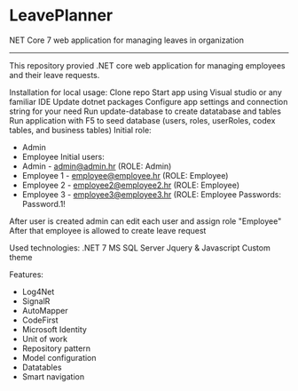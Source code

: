 # LeavePlanner
NET Core 7 web application for managing leaves in organization
______________________________________________________________________________________________________________________
This repository provied .NET core web application for managing employees and their leave requests.

Installation for local usage:
Clone repo
Start app using Visual studio or any familiar IDE
Update dotnet packages
Configure  app settings and connection string for your need
Run update-database to create datatabase and tables
Run application with F5 to seed database (users, roles, userRoles, codex tables, and business tables) 
Initial role:
- Admin
- Employee
Initial users:
- Admin - admin@admin.hr (ROLE: Admin)
- Employee 1 - employee@employee.hr (ROLE: Employee)
- Employee 2 - employee2@employee2.hr (ROLE: Employee)
- Employee 3 - employee3@employee3.hr (ROLE: Employee
Passwords: Password.1!

After user is created admin can edit each user and assign role "Employee"
After that employee is allowed to create leave request

Used technologies:
.NET 7
MS SQL Server
Jquery & Javascript
Custom theme

Features:
- Log4Net
- SignalR
- AutoMapper
- CodeFirst
- Microsoft Identity
- Unit of work
- Repository pattern
- Model configuration
- Datatables
- Smart navigation
